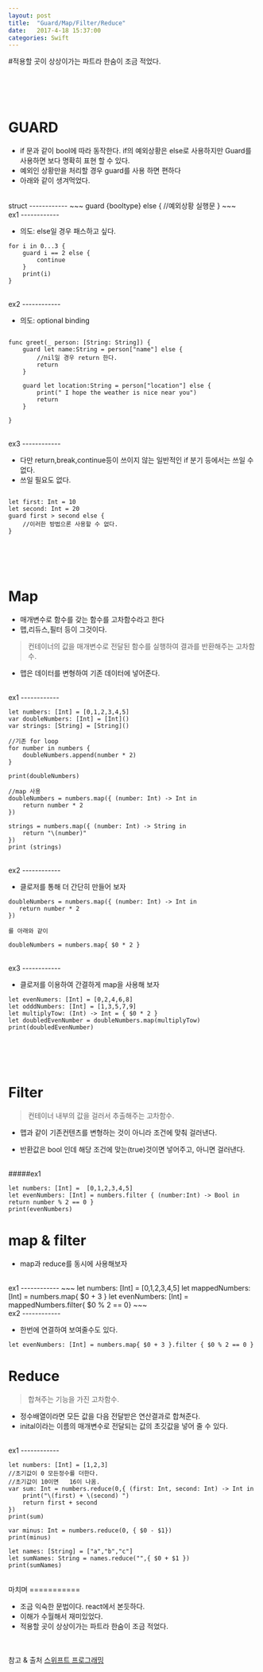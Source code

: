 ```yaml
---
layout: post
title:  "Guard/Map/Filter/Reduce"
date:   2017-4-18 15:37:00
categories: Swift
---
```




#적용할 곳이 상상이가는 파트라 한숨이 조금 적었다. 

<br><br>
GUARD
====================


* if 문과 같이 bool에 따라 동작한다. if의 예외상황은 else로 사용하지만 Guard를 사용하면 보다 명확히 표현 할 수 있다. 
* 예외인 상황만을 처리할 경우 guard를 사용 하면 편하다
* 아래와 같이 생겨먹었다.

<br>
struct
------------
~~~
guard {booltype} else {
	//예외상황 실행문
}
~~~

<br>
ex1
------------

* 의도: else일 경우 패스하고 싶다. 


~~~
for i in 0...3 {
    guard i == 2 else {
        continue
    }
    print(i)
}
~~~

<br>
ex2
------------

* 의도: optional binding

~~~

func greet(_ person: [String: String]) {
    guard let name:String = person["name"] else {
        //nil일 경우 return 한다.
        return
    }

    guard let location:String = person["location"] else {
        print(" I hope the weather is nice near you")
        return
    }
    
}

~~~

<br>
ex3
------------

* 다만 return,break,continue등이 쓰이지 않는 일반적인 if 분기 등에서는 쓰일 수 없다. 
* 쓰일 필요도 없다.

~~~

let first: Int = 10
let second: Int = 20
guard first > second else {
    //이러한 방법으론 사용할 수 없다.
}
~~~



<br><br>
Map
================

* 매개변수로 함수를 갖는 함수를 고차함수라고 한다
* 맵,리듀스,필터 등이 그것이다.

> 컨테이너의 값을 매개변수로 전달된 함수를 실행하여 결과를 반환해주는 고차함수.


* 맵은 데이터를 변형하여 기존 데이터에 넣어준다.


<br>
ex1
------------


~~~
let numbers: [Int] = [0,1,2,3,4,5]
var doubleNumbers: [Int] = [Int]()
var strings: [String] = [String]()

//기존 for loop
for number in numbers {
    doubleNumbers.append(number * 2)
}

print(doubleNumbers)

//map 사용
doubleNumbers = numbers.map({ (number: Int) -> Int in
    return number * 2
})

strings = numbers.map({ (number: Int) -> String in
    return "\(number)"
})
print (strings)
~~~

<br>
ex2
------------
 
 * 클로저를 통해 더 간단히 만들어 보자
 
 ~~~
 doubleNumbers = numbers.map({ (number: Int) -> Int in
    return number * 2
})

를 아래와 같이

 doubleNumbers = numbers.map{ $0 * 2 }
 ~~~
 
<br>
ex3
------------
 
* 클로저를 이용하여 간결하게 map을 사용해 보자

~~~
let evenNumers: [Int] = [0,2,4,6,8]
let odddNumbers: [Int] = [1,3,5,7,9]
let multiplyTow: (Int) -> Int = { $0 * 2 }
let doubledEvenNumber = doubleNumbers.map(multiplyTow)
print(doubledEvenNumber)
~~~

<br><br>
Filter
============

> 컨테이너 내부의 값을 걸러서 추출해주는 고차함수.


* 맵과 같이 기존컨텐츠를 변형하는 것이 아니라 조건에 맞춰 걸러낸다.

* 반환값은 bool 인데 해당 조건에 맞는(true)것이면 넣어주고, 아니면 걸러낸다.

<br>
#####ex1

~~~
let numbers: [Int] =  [0,1,2,3,4,5]
let evenNumbers: [Int] = numbers.filter { (number:Int) -> Bool in return number % 2 == 0 }
print(evenNumbers)
~~~



map & filter
===========

* map과  reduce를 동시에 사용해보자

<br>
ex1
------------
~~~
let numbers: [Int] = [0,1,2,3,4,5]
let mappedNumbers: [Int] = numbers.map{ $0 + 3 }
let evenNumbers: [Int] = mappedNumbers.filter{ $0 % 2 == 0}
~~~

<br>
ex2
------------

* 한번에 연결하여 보여줄수도 있다.

~~~
let evenNumbers: [Int] = numbers.map{ $0 + 3 }.filter { $0 % 2 == 0 }
~~~



Reduce
=============


> 합쳐주는 기능을 가진 고차함수.

* 정수배열이라면 모든 값을 다음 전달받은 연산결과로 합쳐준다.
* inital이라는 이름의 매개변수로 전달되는 값의 초깃값을 넣어 줄 수 있다.


<br>
ex1
------------

~~~
let numbers: [Int] = [1,2,3]
//초기값이 0 모든정수를 더한다.
//초기값이 10이면   16이 나옴.
var sum: Int = numbers.reduce(0,{ (first: Int, second: Int) -> Int in
    print("\(first) + \(second) ")
    return first + second
})
print(sum)

var minus: Int = numbers.reduce(0, { $0 - $1})
print(minus)

let names: [String] = ["a","b","c"]
let sumNames: String = names.reduce("",{ $0 + $1 })
print(sumNames)
~~~


<br>
마치며
===========

* 조금 익숙한 문법이다. react에서 본듯하다. 
* 이해가 수월해서 재미있었다.
* 적용할 곳이 상상이가는 파트라 한숨이 조금 적었다. 

<br><br>
참고 & 출처 [스위프트 프로그래밍](http://http://www.hanbit.co.kr/media/books/book_view.html?p_code=B5682208459)